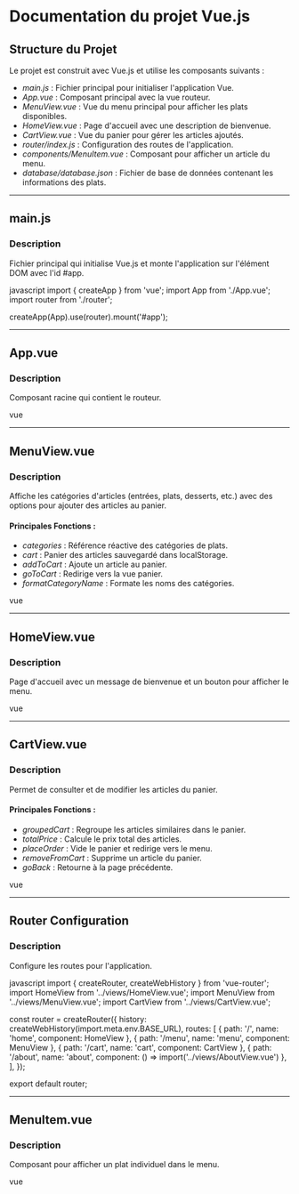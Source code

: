 # Documentation du projet Vue.js

## Structure du Projet

Le projet est construit avec Vue.js et utilise les composants suivants :

- *main.js* : Fichier principal pour initialiser l'application Vue.
- *App.vue* : Composant principal avec la vue routeur.
- *MenuView.vue* : Vue du menu principal pour afficher les plats disponibles.
- *HomeView.vue* : Page d'accueil avec une description de bienvenue.
- *CartView.vue* : Vue du panier pour gérer les articles ajoutés.
- *router/index.js* : Configuration des routes de l'application.
- *components/MenuItem.vue* : Composant pour afficher un article du menu.
- *database/database.json* : Fichier de base de données contenant les informations des plats.

---

## main.js

### Description

Fichier principal qui initialise Vue.js et monte l'application sur l'élément DOM avec l'id #app.

javascript
import { createApp } from 'vue';
import App from './App.vue';
import router from './router';

createApp(App).use(router).mount('#app');


---

## App.vue

### Description

Composant racine qui contient le routeur.

vue
<script setup>
import { RouterView } from 'vue-router';
</script>

<template>
  <RouterView />
</template>

<style scoped>
</style>


---

## MenuView.vue

### Description

Affiche les catégories d'articles (entrées, plats, desserts, etc.) avec des options pour ajouter des articles au panier.

#### Principales Fonctions :

- *categories* : Référence réactive des catégories de plats.
- *cart* : Panier des articles sauvegardé dans localStorage.
- *addToCart* : Ajoute un article au panier.
- *goToCart* : Redirige vers la vue panier.
- *formatCategoryName* : Formate les noms des catégories.

vue
<script setup>
import { ref, onMounted } from 'vue';
import { useRouter } from 'vue-router';
import MenuItem from '../components/MenuItem.vue';
import database from '../database/database.json';

const categories = ref({});
const cart = ref(JSON.parse(localStorage.getItem('cart')) || []);
const router = useRouter();

onMounted(() => {
  categories.value = {
    entrees: database.entrees,
    plats: database.plats,
    desserts: database.desserts,
    boissons_soft: database.boissons_soft,
    vins: database.vins,
  };
});

const addToCart = (item) => {
  cart.value.push(item);
  localStorage.setItem('cart', JSON.stringify(cart.value));
  alert(`${item.name} a été ajouté au panier`);
};

const goToCart = () => {
  router.push({ name: 'cart' });
};

const formatCategoryName = (category) => {
  return category.replace('_', ' ').toUpperCase();
};
</script>


---

## HomeView.vue
### Description
Page d'accueil avec un message de bienvenue et un bouton pour afficher le menu.

vue
<script setup>
import { ref } from 'vue';
import { RouterLink } from 'vue-router';

const welcome = ref('Bienvenue dans notre restaurant');
const description = ref('Venez découvrir nos plats du jour 😋');
</script>

<template>
  <header class="hero">
    <div class="hero-content">
      <h1 class="hero-title">{{ welcome }}</h1>
      <p class="hero-subtitle">{{ description }}</p>
      <RouterLink to="/menu" class="hero-button green">Voir le menu</RouterLink>
    </div>
  </header>
</template>


---

## CartView.vue
### Description
Permet de consulter et de modifier les articles du panier.

#### Principales Fonctions :
- *groupedCart* : Regroupe les articles similaires dans le panier.
- *totalPrice* : Calcule le prix total des articles.
- *placeOrder* : Vide le panier et redirige vers le menu.
- *removeFromCart* : Supprime un article du panier.
- *goBack* : Retourne à la page précédente.

vue
<script setup>
import { ref, computed, watch } from 'vue';
import { useRouter } from 'vue-router';

const cart = ref(JSON.parse(localStorage.getItem('cart')) || []);

const groupedCart = computed(() => {
  const grouped = {};
  cart.value.forEach((item) => {
    if (grouped[item.name]) {
      grouped[item.name].count++;
    } else {
      grouped[item.name] = { ...item, count: 1 };
    }
  });
  return Object.values(grouped);
});

const totalPrice = computed(() => {
  return cart.value.reduce((total, item) => total + item.price, 0).toFixed(2);
});

const router = useRouter();

const placeOrder = async () => {
  alert('Order placed successfully!');
  cart.value = [];
  localStorage.setItem('cart', JSON.stringify(cart.value));
  await router.push({ name: 'menu' });
};

const removeFromCart = (item) => {
  const index = cart.value.findIndex(
    (cartItem) => cartItem.name === item.name
  );
  if (index !== -1) {
    cart.value.splice(index, 1);
    localStorage.setItem('cart', JSON.stringify(cart.value));
    alert(`${item.name} a été supprimé du panier`);
  }
};

const goBack = () => {
  router.back();
};

watch(cart, (newCart) => {
  localStorage.setItem('cart', JSON.stringify(newCart));
});
</script>


---

## Router Configuration
### Description
Configure les routes pour l'application.

javascript
import { createRouter, createWebHistory } from 'vue-router';
import HomeView from '../views/HomeView.vue';
import MenuView from '../views/MenuView.vue';
import CartView from '../views/CartView.vue';

const router = createRouter({
  history: createWebHistory(import.meta.env.BASE_URL),
  routes: [
    { path: '/', name: 'home', component: HomeView },
    { path: '/menu', name: 'menu', component: MenuView },
    { path: '/cart', name: 'cart', component: CartView },
    { path: '/about', name: 'about', component: () => import('../views/AboutView.vue') },
  ],
});

export default router;


---

## MenuItem.vue
### Description
Composant pour afficher un plat individuel dans le menu.

vue
<script setup>
import { defineProps, defineEmits } from 'vue';

const props = defineProps({ item: Object });
const emits = defineEmits(['add-to-cart']);

const addToCart = () => {
  emits('add-to-cart', props.item);
};
</script>

<template>
  <div class="menu-item">
    <img :src="item.image_url" :alt="item.name" />
    <div class="info">
      <h3>{{ item.name }}</h3>
      <p>{{ item.description }}</p>
      <p>{{ item.price }}€</p>
      <slot name="badge"></slot>
      <button @click="addToCart">Ajouter au panier</button>
    </div>
  </div>
</template>
